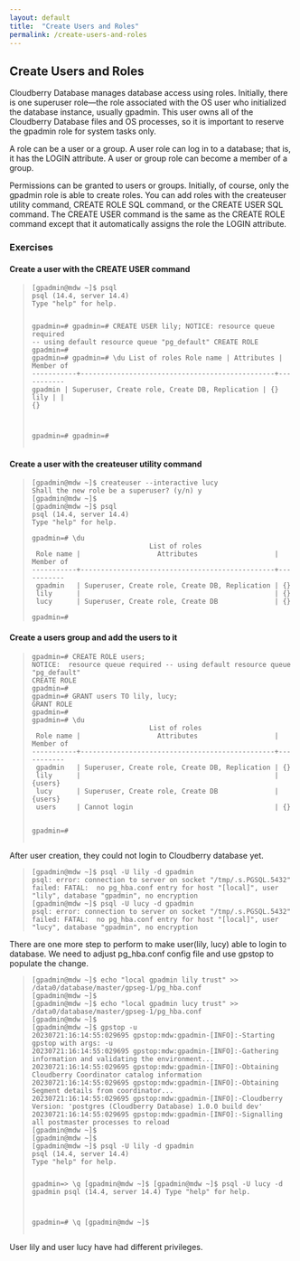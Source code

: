 ```yaml
---
layout: default
title:  "Create Users and Roles"
permalink: /create-users-and-roles
---
```



<h2 class='inline-header'>Create Users and Roles</h2>

<p>Cloudberry Database manages database access using roles. Initially, there is one superuser role—the role associated with the OS user who initialized the database instance, usually gpadmin. This user owns all of the Cloudberry Database files and OS processes, so it is important to reserve the gpadmin role for system tasks only.  </p>

<p>A role can be a user or a group. A user role can log in to a database; that is, it has the LOGIN attribute. A user or group role can become a member of a group.</p>

<p>Permissions can be granted to users or groups. Initially, of course, only the gpadmin role is able to create roles. You can add roles with the createuser utility command, CREATE ROLE SQL command, or the CREATE USER SQL command. The CREATE USER command is the same as the CREATE ROLE command except that it automatically assigns the role the LOGIN attribute. </p>

<h3>
<a id="exercises" class="anchor" href="#exercises" aria-hidden="true"><span class="octicon octicon-link"></span></a>Exercises</h3>

<h4>
<a id="create-a-user-with-the-create-user-command" class="anchor" href="#create-a-user-with-the-create-user-command" aria-hidden="true"><span class="octicon octicon-link"></span></a>Create a user with the CREATE USER command</h4>

<blockquote>
<pre><code>[gpadmin@mdw ~]$ psql
psql (14.4, server 14.4)
Type "help" for help.

gpadmin=#
gpadmin=# CREATE USER lily;
NOTICE:  resource queue required -- using default resource queue "pg_default"
CREATE ROLE
gpadmin=#
gpadmin=#
gpadmin=# \du
                             List of roles
 Role name |                   Attributes                   | Member of
-----------+------------------------------------------------+-----------
 gpadmin   | Superuser, Create role, Create DB, Replication | {}
 lily      |                                                | {}

gpadmin=#
gpadmin=#
</code></pre>
</blockquote>


<h4>
<a id="create-a-user-with-the-createuser-utility-command" class="anchor" href="#create-a-user-with-the-createuser-utility-command" aria-hidden="true"><span class="octicon octicon-link"></span></a>Create a user with the createuser utility command</h4>

<blockquote>

<pre><code>[gpadmin@mdw ~]$ createuser --interactive lucy
Shall the new role be a superuser? (y/n) y
[gpadmin@mdw ~]$
[gpadmin@mdw ~]$ psql
psql (14.4, server 14.4)
Type "help" for help.

gpadmin=# \du
                             List of roles
 Role name |                   Attributes                   | Member of
-----------+------------------------------------------------+-----------
 gpadmin   | Superuser, Create role, Create DB, Replication | {}
 lily      |                                                | {}
 lucy      | Superuser, Create role, Create DB              | {}

gpadmin=#
</code></pre>
</blockquote>



<h4>
<a id="create-a-users-group-and-add-the-users-to-it" class="anchor" href="#create-a-users-group-and-add-the-users-to-it" aria-hidden="true"><span class="octicon octicon-link"></span></a>Create a users group and add the users to it</h4>

<blockquote>
<pre><code>gpadmin=# CREATE ROLE users;
NOTICE:  resource queue required -- using default resource queue "pg_default"
CREATE ROLE
gpadmin=#
gpadmin=# GRANT users TO lily, lucy;
GRANT ROLE
gpadmin=#
gpadmin=# \du
                             List of roles
 Role name |                   Attributes                   | Member of
-----------+------------------------------------------------+-----------
 gpadmin   | Superuser, Create role, Create DB, Replication | {}
 lily      |                                                | {users}
 lucy      | Superuser, Create role, Create DB              | {users}
 users     | Cannot login                                   | {}

gpadmin=#
</code></pre>
</blockquote>

<p>After user creation, they could not login to Cloudberry database yet. </p>
<blockquote>
<pre><code>[gpadmin@mdw ~]$ psql -U lily -d gpadmin
psql: error: connection to server on socket "/tmp/.s.PGSQL.5432" failed: FATAL:  no pg_hba.conf entry for host "[local]", user "lily", database "gpadmin", no encryption
[gpadmin@mdw ~]$ psql -U lucy -d gpadmin
psql: error: connection to server on socket "/tmp/.s.PGSQL.5432" failed: FATAL:  no pg_hba.conf entry for host "[local]", user "lucy", database "gpadmin", no encryption
</code></pre>
</blockquote>

  
<p>There are one more step to perform to make user(lily, lucy) able to login to database. We need to adjust pg_hba.conf config file and use gpstop to populate the change.</p>

<blockquote>
<pre><code>[gpadmin@mdw ~]$ echo "local gpadmin lily trust" >> /data0/database/master/gpseg-1/pg_hba.conf
[gpadmin@mdw ~]$
[gpadmin@mdw ~]$ echo "local gpadmin lucy trust" >> /data0/database/master/gpseg-1/pg_hba.conf
[gpadmin@mdw ~]$
[gpadmin@mdw ~]$ gpstop -u
20230721:16:14:55:029695 gpstop:mdw:gpadmin-[INFO]:-Starting gpstop with args: -u
20230721:16:14:55:029695 gpstop:mdw:gpadmin-[INFO]:-Gathering information and validating the environment...
20230721:16:14:55:029695 gpstop:mdw:gpadmin-[INFO]:-Obtaining Cloudberry Coordinator catalog information
20230721:16:14:55:029695 gpstop:mdw:gpadmin-[INFO]:-Obtaining Segment details from coordinator...
20230721:16:14:55:029695 gpstop:mdw:gpadmin-[INFO]:-Cloudberry Version: 'postgres (Cloudberry Database) 1.0.0 build dev'
20230721:16:14:55:029695 gpstop:mdw:gpadmin-[INFO]:-Signalling all postmaster processes to reload
[gpadmin@mdw ~]$
[gpadmin@mdw ~]$
[gpadmin@mdw ~]$ psql -U lily -d gpadmin
psql (14.4, server 14.4)
Type "help" for help.

gpadmin=> \q
[gpadmin@mdw ~]$
[gpadmin@mdw ~]$ psql -U lucy -d gpadmin
psql (14.4, server 14.4)
Type "help" for help.

gpadmin=# \q
[gpadmin@mdw ~]$
</code></pre>
</blockquote>

<p>User lily and user lucy have had different privileges.</p>

